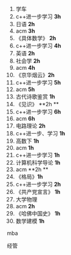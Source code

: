 1. 学车
2. c++进一步学习 **3h**
3. 日语 **2h**
4. acm **3h** 
5. 《具体数学》 **2h**
6. c++进一步学习 **4h**
7. 英语 **2h**
8. 社会学 **2h**
9. acm  **4h**
10. 《京华烟云》**2h**
11. c++进一步学习 **5h**
12. acm  **5h**
13. 古代诗歌鉴赏 **1h**
14. 《见识》 **2h **
15. c++进一步学习 **6h**
16. acm  **6h**
17. 电路理论 **2h**
18. c++进一步、学习 **1h**
19. 高数下 **1h**
20. acm **1h**
21. c++进一步学习 **1h**
22. 计算机科学导论 **1h**
23. acm **2h **
24. 《格局》**1h**
25. c++进一步学习 **2h**
26. 《共产党宣言》 **1h**
26. 大学物理
27. acm **2h** 
28. 《哈佛中国史》 **1h**
11. 数学建模 **1h**





mba

经管